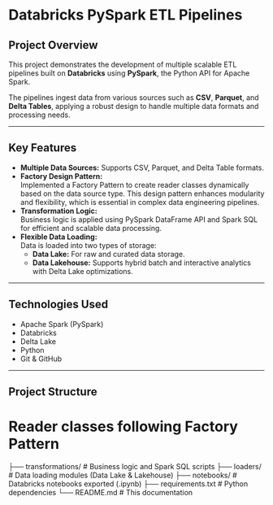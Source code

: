 # Databricks PySpark ETL Pipelines

## Project Overview

This project demonstrates the development of multiple scalable ETL pipelines built on **Databricks** using **PySpark**, the Python API for Apache Spark.

The pipelines ingest data from various sources such as **CSV**, **Parquet**, and **Delta Tables**, applying a robust design to handle multiple data formats and processing needs.

---

## Key Features

- **Multiple Data Sources:** Supports CSV, Parquet, and Delta Table formats.
- **Factory Design Pattern:**  
  Implemented a Factory Pattern to create reader classes dynamically based on the data source type. This design pattern enhances modularity and flexibility, which is essential in complex data engineering pipelines.
- **Transformation Logic:**  
  Business logic is applied using PySpark DataFrame API and Spark SQL for efficient and scalable data processing.
- **Flexible Data Loading:**  
  Data is loaded into two types of storage:
  - **Data Lake:** For raw and curated data storage.
  - **Data Lakehouse:** Supports hybrid batch and interactive analytics with Delta Lake optimizations.

---

## Technologies Used

- Apache Spark (PySpark)  
- Databricks  
- Delta Lake  
- Python  
- Git & GitHub  

---

## Project Structure
# Reader classes following Factory Pattern
├── transformations/ # Business logic and Spark SQL scripts
├── loaders/ # Data loading modules (Data Lake & Lakehouse)
├── notebooks/ # Databricks notebooks exported (.ipynb)
├── requirements.txt # Python dependencies
└── README.md # This documentation
